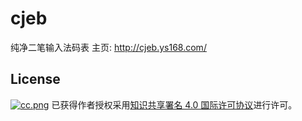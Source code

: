 # cjeb
纯净二笔输入法码表
主页: http://cjeb.ys168.com/
## License
[![cc.png](https://i.creativecommons.org/l/by/4.0/88x31.png)](https://i.creativecommons.org/l/by/4.0/88x31.png)
已获得作者授权采用[知识共享署名 4.0 国际许可协议](http://creativecommons.org/licenses/by/4.0/)进行许可。
